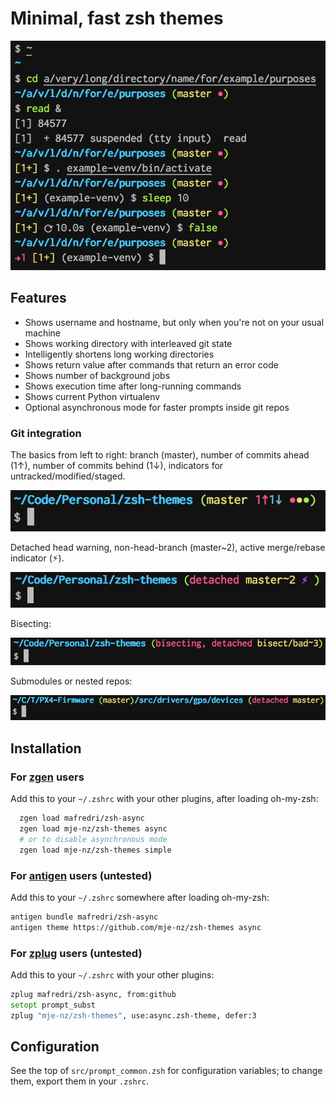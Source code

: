 # Minimal, fast zsh themes

![screenshot](img/screenshot.png)


## Features

* Shows username and hostname, but only when you're not on your usual machine
* Shows working directory with interleaved git state
* Intelligently shortens long working directories
* Shows return value after commands that return an error code
* Shows number of background jobs
* Shows execution time after long-running commands
* Shows current Python virtualenv
* Optional asynchronous mode for faster prompts inside git repos


### Git integration
The basics from left to right: branch (master), number of commits ahead (1↑), number of commits behind (1↓), indicators for untracked/modified/staged.

![Screenshot showing basic git status](img/screenshot-git.png)

Detached head warning, non-head-branch (master\~2), active merge/rebase indicator (⚡︎).

![Screenshot showing git status during a merge](img/screenshot-git2.png)

Bisecting:

![Screenshot showing git status during bisection](img/screenshot-git3.png)

Submodules or nested repos:

![Screenshot showing git status inside a submodule](img/screenshot-git4.png)



## Installation

### For [zgen](https://github.com/tarjoilija/zgen) users
Add this to your `~/.zshrc` with your other plugins, after loading oh-my-zsh:

```zsh
  zgen load mafredri/zsh-async
  zgen load mje-nz/zsh-themes async
  # or to disable asynchronous mode
  zgen load mje-nz/zsh-themes simple
```

### For [antigen](https://github.com/zsh-users/antigen) users (untested)
Add this to your `~/.zshrc` somewhere after loading oh-my-zsh:

```zsh
antigen bundle mafredri/zsh-async
antigen theme https://github.com/mje-nz/zsh-themes async
```

### For [zplug](https://github.com/zplug/zplug) users (untested)
Add this to your `~/.zshrc` with your other plugins:

```zsh
zplug mafredri/zsh-async, from:github
setopt prompt_subst
zplug "mje-nz/zsh-themes", use:async.zsh-theme, defer:3
```


## Configuration
See the top of `src/prompt_common.zsh` for configuration variables; to change them, export them in your `.zshrc`.
